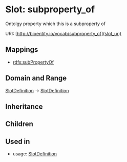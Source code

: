 # Slot: subproperty_of


Ontolgy property which this is a subproperty of

URI: [http://bioentity.io/vocab/subproperty_of](slot_uri)
## Mappings

 * [rdfs:subPropertyOf](http://purl.obolibrary.org/obo/rdfs_subPropertyOf)
## Domain and Range

[SlotDefinition](SlotDefinition.md) -> [SlotDefinition](SlotDefinition.md)
## Inheritance

## Children

## Used in

 *  usage: [SlotDefinition](SlotDefinition.md)
